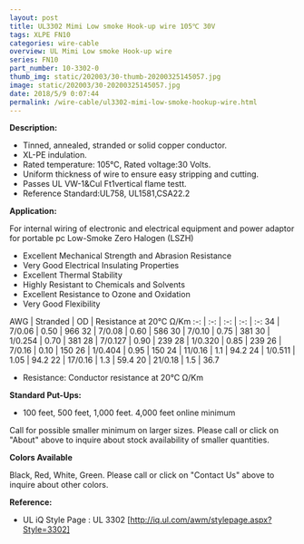```yaml
---
layout: post 
title: UL3302 Mimi Low smoke Hook-up wire 105℃ 30V
tags: XLPE FN10
categories: wire-cable
overview: UL Mimi Low smoke Hook-up wire
series: FN10
part_number: 10-3302-0
thumb_img: static/202003/30-thumb-20200325145057.jpg
image: static/202003/30-20200325145057.jpg
date: 2018/5/9 0:07:44
permalink: /wire-cable/ul3302-mimi-low-smoke-hookup-wire.html
---
```



__Description:__

* Tinned, annealed, stranded or solid copper conductor.
* XL-PE indulation.
* Rated temperature: 105℃, Rated voltage:30 Volts.
* Uniform thickness of wire to ensure easy stripping and cutting.
* Passes UL VW-1&amp;Cul Ft1vertical flame testt.
* Reference Standard:UL758, UL1581,CSA22.2

__Application:__


For internal wiring of electronic and electrical equipment and power adaptor for portable pc
Low-Smoke Zero Halogen (LSZH)

* Excellent Mechanical Strength and Abrasion Resistance
* Very Good Electrical Insulating Properties
* Excellent Thermal Stability
* Highly Resistant to Chemicals and Solvents
* Excellent Resistance to Ozone and Oxidation
* Very Good Flexibility

AWG | Stranded | OD | Resistance at 20℃ Ω/Km
:-: | :-: |  :-: |  :-: |  :-: 
34 | 7/0.06 | 0.50 | 966
32 | 7/0.08 | 0.60 | 586
30 | 7/0.10 | 0.75 | 381
30 | 1/0.254 | 0.70 | 381
28 | 7/0.127 | 0.90 | 239
28 | 1/0.320 | 0.85 | 239
26 | 7/0.16 | 0.10 | 150
26 | 1/0.404 | 0.95 | 150
24 | 11/0.16 | 1.1 | 94.2
24 | 1/0.511 | 1.05 | 94.2
22 | 17/0.16 | 1.3 | 59.4
20 | 21/0.18 | 1.5 | 36.7

* Resistance: Conductor resistance at 20℃ Ω/Km

__Standard Put-Ups:__

* 100 feet, 500 feet, 1,000 feet.  4,000 feet online minimum

Call for possible smaller minimum on larger sizes.  Please call or click on "About" above to inquire about stock availability of smaller quantities. 

__Colors Available__

Black, Red, White, Green.  Please call or click on "Contact Us" above to inquire about other colors.

__Reference:__

*  UL iQ Style Page : UL 3302 [http://iq.ul.com/awm/stylepage.aspx?Style=3302] 
